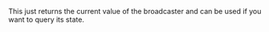 This just returns the current value of the broadcaster and can be used if you want to query its state.